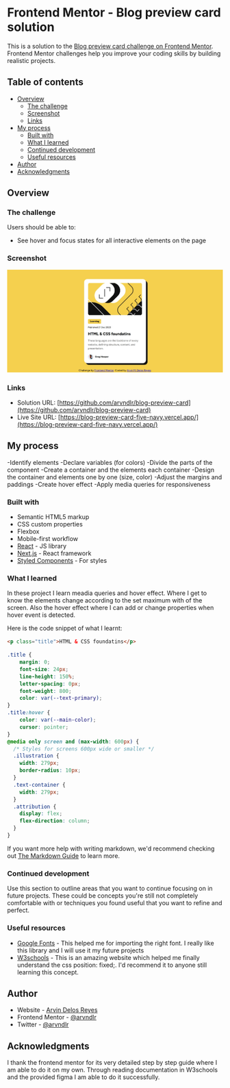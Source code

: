 # Frontend Mentor - Blog preview card solution

This is a solution to the [Blog preview card challenge on Frontend Mentor](https://www.frontendmentor.io/challenges/blog-preview-card-ckPaj01IcS). Frontend Mentor challenges help you improve your coding skills by building realistic projects. 

## Table of contents

- [Overview](#overview)
  - [The challenge](#the-challenge)
  - [Screenshot](#screenshot)
  - [Links](#links)
- [My process](#my-process)
  - [Built with](#built-with)
  - [What I learned](#what-i-learned)
  - [Continued development](#continued-development)
  - [Useful resources](#useful-resources)
- [Author](#author)
- [Acknowledgments](#acknowledgments)



## Overview

### The challenge

Users should be able to:

- See hover and focus states for all interactive elements on the page

### Screenshot

![](./screenshot.jpeg)




### Links

- Solution URL: [https://github.com/arvndlr/blog-preview-card](https://github.com/arvndlr/blog-preview-card)
- Live Site URL: [https://blog-preview-card-five-navy.vercel.app/](https://blog-preview-card-five-navy.vercel.app/)

## My process
-Identify elements
-Declare variables (for colors)
-Divide the parts of the component
-Create a container and the elements each container
-Design the container and elements one by one (size, color)
-Adjust the margins and paddings
-Create hover effect
-Apply media queries for responsiveness
### Built with

- Semantic HTML5 markup
- CSS custom properties
- Flexbox
- Mobile-first workflow
- [React](https://reactjs.org/) - JS library
- [Next.js](https://nextjs.org/) - React framework
- [Styled Components](https://styled-components.com/) - For styles


### What I learned

In these project I learn meadia queries and hover effect. Where I get to know the elements change according to the set maximum with of the screen. Also the hover effect where I can add or change properties when hover event is detected.

Here is the code snippet of what I learnt:

```html
<p class="title">HTML & CSS foundatins</p>
```
```css
.title {
    margin: 0;
    font-size: 24px;
    line-height: 150%;
    letter-spacing: 0px;
    font-weight: 800;
    color: var(--text-primary);
}
.title:hover {
    color: var(--main-color);
    cursor: pointer;
}
@media only screen and (max-width: 600px) {
  /* Styles for screens 600px wide or smaller */
  .illustration {
    width: 279px;
    border-radius: 10px;
  }
  .text-container {
    width: 279px;
  }
  .attribution {
    display: flex;
    flex-direction: column;
  }
}
```

If you want more help with writing markdown, we'd recommend checking out [The Markdown Guide](https://www.markdownguide.org/) to learn more.


### Continued development

Use this section to outline areas that you want to continue focusing on in future projects. These could be concepts you're still not completely comfortable with or techniques you found useful that you want to refine and perfect.


### Useful resources

- [Google Fonts](https://fonts.google.com/selection/embed) - This helped me for importing the right font. I really like this library and I will use it my future projects
- [W3schools](https://www.w3schools.com/Css/css_positioning.asp) - This is an amazing website which helped me finally understand the css position: fixed;. I'd recommend it to anyone still learning this concept.


## Author

- Website - [Arvin Delos Reyes](https://arvin-personal-portfolio.vercel.app/)
- Frontend Mentor - [@arvndlr](https://www.frontendmentor.io/profile/arvndlr)
- Twitter - [@arvndlr](https://x.com/arvndlr)


## Acknowledgments

I thank the frontend mentor for its very detailed step by step guide where I am able to do it on my own. Through reading documentation in W3schools and the provided figma I am able to do it successfully.
